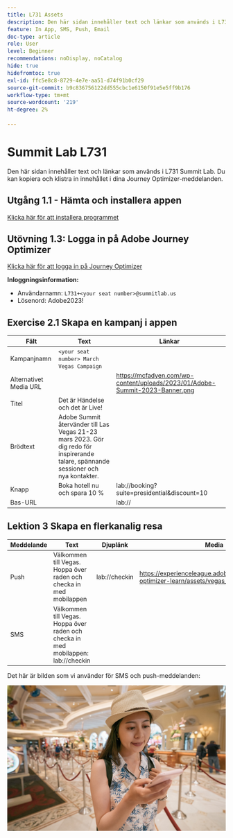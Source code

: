 ```yaml
---
title: L731 Assets
description: Den här sidan innehåller text och länkar som används i L731 Summit Lab.
feature: In App, SMS, Push, Email
doc-type: article
role: User
level: Beginner
recommendations: noDisplay, noCatalog
hide: true
hidefromtoc: true
exl-id: ffc5e8c8-8729-4e7e-aa51-d74f91b0cf29
source-git-commit: b9c836756122dd555cbc1e6150f91e5e5ff9b176
workflow-type: tm+mt
source-wordcount: '219'
ht-degree: 2%

---
```


# Summit Lab L731

Den här sidan innehåller text och länkar som används i L731 Summit Lab. Du kan kopiera och klistra in innehållet i dina Journey Optimizer-meddelanden.

## Utgång 1.1 - Hämta och installera appen

[Klicka här för att installera programmet](https://testflight.apple.com/join/H0N5iWvW)

## Utövning 1.3: Logga in på Adobe Journey Optimizer

[Klicka här för att logga in på Journey Optimizer](https://experience.adobe.com/#/@techmarketingdemos/sname:summit-2023-ajo-lab/journey-optimizer/home)

**Inloggningsinformation:**

* Användarnamn: `L731+<your seat number>@summitlab.us`
* Lösenord: Adobe2023!


## Exercise 2.1 Skapa en kampanj i appen

| Fält | Text | Länkar |
|----|----|----|
| Kampanjnamn | `<your seat number> March Vegas Campaign` |  |
| Alternativet Media URL |  | https://mcfadyen.com/wp-content/uploads/2023/01/Adobe-Summit-2023-Banner.png |
| Titel | Det är Händelse och det är Live! |  |
| Brödtext | Adobe Summit återvänder till Las Vegas 21-23 mars 2023. Gör dig redo för inspirerande talare, spännande sessioner och nya kontakter. |  |
| Knapp | Boka hotell nu och spara 10 % | lab://booking?suite=presidential&amp;discount=10 |
| Bas-URL |  | lab:// |



## Lektion 3 Skapa en flerkanalig resa

| Meddelande | Text | Djuplänk | Media |
|----|----|----|----|
| Push | Välkommen till Vegas. Hoppa över raden och checka in med mobilappen | lab://checkin | https://experienceleague.adobe.com/docs/journey-optimizer-learn/assets/vegas_online_check_in.jpg |
| SMS | Välkommen till Vegas. Hoppa över raden och checka in med mobilappen: lab://checkin |  |


Det här är bilden som vi använder för SMS och push-meddelanden:

![Incheckning online](/help/assets/vegas_online_check_in.jpg)
